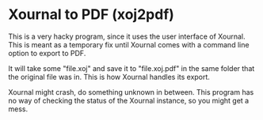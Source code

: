 # Xournal to PDF (xoj2pdf)

This is a very hacky program, since it uses the user interface of Xournal.
This is meant as a temporary fix until Xournal comes with a command line option
to export to PDF.

It will take some "file.xoj" and save it to "file.xoj.pdf" in the same folder
that the original file was in. This is how Xournal handles its export.

Xournal might crash, do something unknown in between. This program has no way
of checking the status of the Xournal instance, so you might get a mess.
